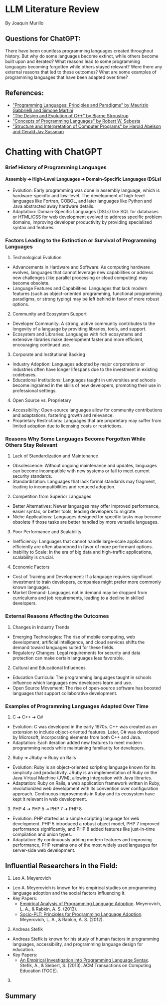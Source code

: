 # LLM Literature Review
By Joaquin Murillo

## Questions for ChatGPT:
There have been countless programming languages created throughout history. But why do some languages become extinct, while others become built upon and iterated? What reasons lead to some programming languages becoming forgotten while others stayed relevant? Were there any external reasons that led to these outcomes? What are some examples of programming languages that have been adapted over time?

## References:
* ["Programming Languages: Principles and Paradigms" by Maurizio Gabbrielli and Simone Martini](https://link.springer.com/book/10.1007/978-1-84882-914-5)
* ["The Design and Evolution of C++" by Bjarne Stroustrup](https://www.stroustrup.com/dne.html)
* ["Concepts of Programming Languages" by Robert W. Sebesta](https://www.sci.brooklyn.cuny.edu/~chuang/books/sebesta.pdf)
* ["Structure and Interpretation of Computer Programs" by Harold Abelson and Gerald Jay Sussman](https://sarabander.github.io/sicp/html/index.xhtml)

# Chatting with ChatGPT
### Brief History of Programming Languages
#### Assembly ➔ High-Level Languages ➔ Domain-Specific Languages (DSLs)
* Evolution: Early programming was done in assembly language, which is hardware-specific and low-level. The development of high-level languages like Fortran, COBOL, and later languages like Python and Java abstracted away hardware details.
* Adaptation: Domain-Specific Languages (DSLs) like SQL for databases or HTML/CSS for web development evolved to address specific problem domains, improving developer productivity by providing specialized syntax and features.

### Factors Leading to the Extinction or Survival of Programming Languages
1. Technological Evolution
* Advancements in Hardware and Software: As computing hardware evolves, languages that cannot leverage new capabilities or address new challenges (like parallel processing or cloud computing) may become obsolete.
* Language Features and Capabilities: Languages that lack modern features (such as object-oriented programming, functional programming paradigms, or strong typing) may be left behind in favor of more robust options.

2. Community and Ecosystem Support
* Developer Community: A strong, active community contributes to the longevity of a language by providing libraries, tools, and support.
* Ecosystem and Libraries: Languages with rich ecosystems and extensive libraries make development faster and more efficient, encouraging continued use.

3. Corporate and Institutional Backing
* Industry Adoption: Languages adopted by major corporations or industries often have longer lifespans due to the investment in existing codebases.
* Educational Institutions: Languages taught in universities and schools become ingrained in the skills of new developers, promoting their use in professional settings.

4. Open Source vs. Proprietary
* Accessibility: Open-source languages allow for community contributions and adaptations, fostering growth and relevance.
* Proprietary Restrictions: Languages that are proprietary may suffer from limited adoption due to licensing costs or restrictions.

### Reasons Why Some Languages Become Forgotten While Others Stay Relevant
1. Lack of Standardization and Maintenance
* Obsolescence: Without ongoing maintenance and updates, languages can become incompatible with new systems or fail to meet current security standards.
* Standardization: Languages that lack formal standards may fragment, leading to incompatibilities and reduced adoption.

2. Competition from Superior Languages
* Better Alternatives: Newer languages may offer improved performance, easier syntax, or better tools, leading developers to migrate.
* Niche Applications: Languages designed for specific tasks may become obsolete if those tasks are better handled by more versatile languages.

3.  Poor Performance and Scalability
* Inefficiency: Languages that cannot handle large-scale applications efficiently are often abandoned in favor of more performant options.
* Inability to Scale: In the era of big data and high-traffic applications, scalability is crucial.

4. Economic Factors
* Cost of Training and Development: If a language requires significant investment to train developers, companies might prefer more commonly known languages.
* Market Demand: Languages not in demand may be dropped from curriculums and job requirements, leading to a decline in skilled developers.

### External Reasons Affecting the Outcomes
1. Changes in Industry Trends
* Emerging Technologies: The rise of mobile computing, web development, artificial intelligence, and cloud services shifts the demand toward languages suited for these fields.
* Regulatory Changes: Legal requirements for security and data protection can make certain languages less favorable.

2. Cultural and Educational Influences
* Education Curricula: The programming languages taught in schools influence which languages new developers learn and use.
* Open Source Movement: The rise of open-source software has boosted languages that support collaborative development.

### Examples of Programming Languages Adapted Over Time
1.  C ➔ C++ ➔ C#
* Evolution: C was developed in the early 1970s. C++ was created as an extension to include object-oriented features. Later, C# was developed by Microsoft, incorporating elements from both C++ and Java.
* Adaptation: Each iteration added new features to meet modern programming needs while maintaining familiarity for developers.

2. Ruby ➔ JRuby ➔ Ruby on Rails
* Evolution: Ruby is an object-oriented scripting language known for its simplicity and productivity. JRuby is an implementation of Ruby on the Java Virtual Machine (JVM), allowing integration with Java libraries.
* Adaptation: Ruby on Rails, a web application framework written in Ruby, revolutionized web development with its convention over configuration approach. Continuous improvements in Ruby and its ecosystem have kept it relevant in web development.

3. PHP 4 ➔ PHP 5 ➔ PHP 7 ➔ PHP 8
* Evolution: PHP started as a simple scripting language for web development. PHP 5 introduced a robust object model, PHP 7 improved performance significantly, and PHP 8 added features like just-in-time compilation and union types.
* Adaptation: By continuously adding modern features and improving performance, PHP remains one of the most widely used languages for server-side web development.

## Influential Researchers in the Field:
1. Leo A. Meyerovich
* Leo A. Meyerovich is known for his empirical studies on programming language adoption and the social factors influencing it.
* Key Papers:
  * [Empirical Analysis of Programming Language Adoption](https://scholar.google.com/citations?view_op=view_citation&hl=en&user=3pnyo7IAAAAJ&citation_for_view=3pnyo7IAAAAJ:kNdYIx-mwKoC). Meyerovich, L. A., & Rabkin, A. S. (2013).
  * [Socio-PLT: Principles for Programming Language Adoption](https://dl.acm.org/doi/abs/10.1145/2384592.2384597?casa_token=WE8S5lBXvkYAAAAA:QnBo3sHESuGtj-lFwmi0m876Otnr8jrDVfUmygPfbiKg33A_Vr8pHl0w6dmKhkMM6qCUPqy3qnpW6A). Meyerovich, L. A., & Rabkin, A. S. (2012).

2. Andreas Stefik
* Andreas Stefik is known for his study of human factors in programming languages, accessibility, and programming language design for education.
* Key Papers:
  * [An Empirical Investigation into Programming Language Syntax](https://dl.acm.org/doi/abs/10.1145/2534973?casa_token=CTKEoTDwFF0AAAAA:mQE7NoqzYrWSOohguc2EuOFruONH53he08CrvPC92zB6DGGz9Y6vJzHw7RI0hHlt4TfabYaxUCaxJA). Stefik, A., & Siebert, S. (2013). ACM Transactions on Computing Education (TOCE). 

3. 

## Summary
